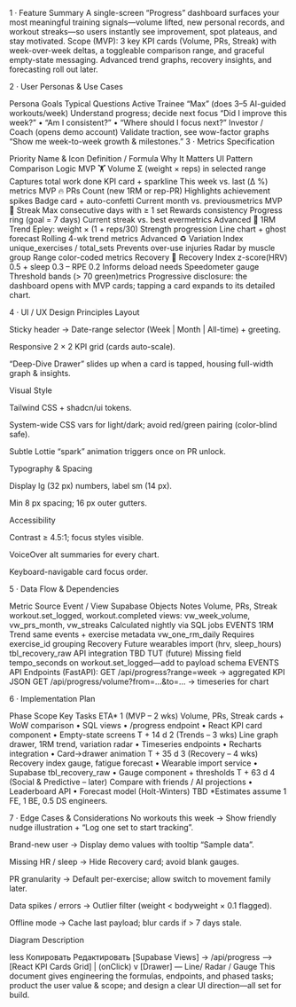 1 · Feature Summary
A single-screen “Progress” dashboard surfaces your most meaningful training signals—volume lifted, new personal records, and workout streaks—so users instantly see improvement, spot plateaus, and stay motivated.
Scope (MVP): 3 key KPI cards (Volume, PRs, Streak) with week-over-week deltas, a toggleable comparison range, and graceful empty-state messaging. Advanced trend graphs, recovery insights, and forecasting roll out later.

2 · User Personas & Use Cases

Persona	Goals	Typical Questions
Active Trainee “Max” (does 3–5 AI-guided workouts/week)	Understand progress; decide next focus	“Did I improve this week?” • “Am I consistent?” • “Where should I focus next?”
Investor / Coach (opens demo account)	Validate traction, see wow-factor graphs	“Show me week-to-week growth & milestones.”
3 · Metrics Specification

Priority	Name & Icon	Definition / Formula	Why It Matters	UI Pattern	Comparison Logic
MVP	🏋️ Volume	Σ (weight × reps) in selected range	Captures total work done	KPI card + sparkline	This week vs. last (Δ %) ​metrics
MVP	🔥 PRs	Count (new 1RM or rep-PR)	Highlights achievement spikes	Badge card + auto-confetti	Current month vs. previous ​metrics
MVP	📆 Streak	Max consecutive days with ≥ 1 set	Rewards consistency	Progress ring (goal = 7 days)	Current streak vs. best ever ​metrics
Advanced	🦾 1RM Trend	Epley: weight × (1 + reps/30)	Strength progression	Line chart + ghost forecast	Rolling 4-wk trend ​metrics
Advanced	♻️ Variation Index	unique_exercises / total_sets	Prevents over-use injuries	Radar by muscle group	Range color-coded ​metrics
Recovery	🌙 Recovery Index	z-score(HRV) 0.5 + sleep 0.3 – RPE 0.2	Informs deload needs	Speedometer gauge	Threshold bands (> 70 green) ​metrics
Progressive disclosure: the dashboard opens with MVP cards; tapping a card expands to its detailed chart.

4 · UI / UX Design Principles
Layout

Sticky header → Date-range selector (Week | Month | All-time) + greeting.

Responsive 2 × 2 KPI grid (cards auto-scale).

“Deep-Dive Drawer” slides up when a card is tapped, housing full-width graph & insights.

Visual Style

Tailwind CSS + shadcn/ui tokens.

System-wide CSS vars for light/dark; avoid red/green pairing (color-blind safe).

Subtle Lottie “spark” animation triggers once on PR unlock.

Typography & Spacing

Display lg (32 px) numbers, label sm (14 px).

Min 8 px spacing; 16 px outer gutters.

Accessibility

Contrast ≥ 4.5:1; focus styles visible.

VoiceOver alt summaries for every chart.

Keyboard-navigable card focus order.

5 · Data Flow & Dependencies

Metric	Source Event / View	Supabase Objects	Notes
Volume, PRs, Streak	workout.set_logged, workout.completed	views: vw_week_volume, vw_prs_month, vw_streaks	Calculated nightly via SQL jobs ​EVENTS
1RM Trend	same events + exercise metadata	vw_one_rm_daily	Requires exercise_id grouping
Recovery	Future wearables import (hrv, sleep_hours)	tbl_recovery_raw	API integration TBD
TUT (future)	Missing field tempo_seconds on workout.set_logged—add to payload schema ​EVENTS		
API Endpoints (FastAPI):
GET /api/progress?range=week → aggregated KPI JSON
GET /api/progress/volume?from=…&to=… → timeseries for chart

6 · Implementation Plan

Phase	Scope	Key Tasks	ETA*
1 (MVP – 2 wks)	Volume, PRs, Streak cards + WoW comparison	• SQL views • /progress endpoint • React KPI card component • Empty-state screens	T + 14 d
2 (Trends – 3 wks)	Line graph drawer, 1RM trend, variation radar	• Timeseries endpoints • Recharts integration • Card→drawer animation	T + 35 d
3 (Recovery – 4 wks)	Recovery index gauge, fatigue forecast	• Wearable import service • Supabase tbl_recovery_raw • Gauge component + thresholds	T + 63 d
4 (Social & Predictive – later)	Compare with friends / AI projections	• Leaderboard API • Forecast model (Holt-Winters)	TBD
*Estimates assume 1 FE, 1 BE, 0.5 DS engineers.

7 · Edge Cases & Considerations
No workouts this week → Show friendly nudge illustration + “Log one set to start tracking”.

Brand-new user → Display demo values with tooltip “Sample data”.

Missing HR / sleep → Hide Recovery card; avoid blank gauges.

PR granularity → Default per-exercise; allow switch to movement family later.

Data spikes / errors → Outlier filter (weight < bodyweight × 0.1 flagged).

Offline mode → Cache last payload; blur cards if > 7 days stale.

Diagram Description

less
Копировать
Редактировать
[Supabase Views] -> /api/progress  --> [React KPI Cards Grid]
                                          | (onClick)
                                          v
                               [Drawer] — Line/ Radar / Gauge
This document gives engineering the formulas, endpoints, and phased tasks; product the user value & scope; and design a clear UI direction—all set for build.